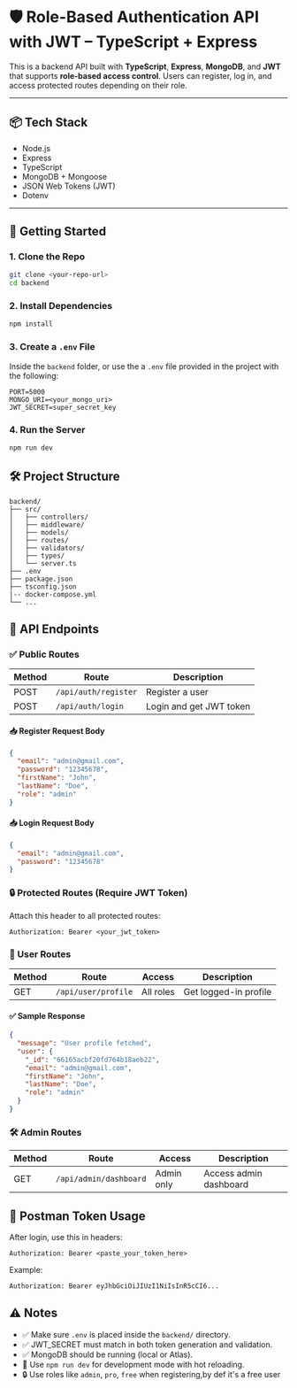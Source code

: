 # 🛡️ Role-Based Authentication API with JWT – TypeScript + Express

This is a backend API built with **TypeScript**, **Express**, **MongoDB**, and **JWT** that supports **role-based access control**. Users can register, log in, and access protected routes depending on their role.

---

## 📦 Tech Stack

- Node.js
- Express
- TypeScript
- MongoDB + Mongoose
- JSON Web Tokens (JWT)
- Dotenv

---

## 🚀 Getting Started

### 1. Clone the Repo

```bash
git clone <your-repo-url>
cd backend
```

### 2. Install Dependencies

```bash
npm install
```

### 3. Create a `.env` File

Inside the `backend` folder, or use the a `.env` file provided in the project with the following:

```
PORT=5000
MONGO_URI=<your_mongo_uri>
JWT_SECRET=super_secret_key
```

### 4. Run the Server

```bash
npm run dev
```

## 🛠️ Project Structure

```
backend/
├── src/
│   ├── controllers/
│   ├── middleware/
│   ├── models/
│   ├── routes/
│   ├── validators/
│   ├── types/
│   └── server.ts
├── .env
├── package.json
├── tsconfig.json
|-- docker-compose.yml
└── ...
```

## 📮 API Endpoints

### ✅ Public Routes

| Method | Route                | Description             |
| ------ | -------------------- | ----------------------- |
| POST   | `/api/auth/register` | Register a user         |
| POST   | `/api/auth/login`    | Login and get JWT token |

#### 📥 Register Request Body

```json
{
  "email": "admin@gmail.com",
  "password": "12345678",
  "firstName": "John",
  "lastName": "Doe",
  "role": "admin"
}
```

#### 📥 Login Request Body

```json
{
  "email": "admin@gmail.com",
  "password": "12345678"
}
```

### 🔒 Protected Routes (Require JWT Token)

Attach this header to all protected routes:

```
Authorization: Bearer <your_jwt_token>
```

### 👤 User Routes

| Method | Route               | Access    | Description           |
| ------ | ------------------- | --------- | --------------------- |
| GET    | `/api/user/profile` | All roles | Get logged-in profile |

#### ✅ Sample Response

```json
{
  "message": "User profile fetched",
  "user": {
    "_id": "66165acbf20fd764b18aeb22",
    "email": "admin@gmail.com",
    "firstName": "John",
    "lastName": "Doe",
    "role": "admin"
  }
}
```

### 🛠 Admin Routes

| Method | Route                  | Access     | Description            |
| ------ | ---------------------- | ---------- | ---------------------- |
| GET    | `/api/admin/dashboard` | Admin only | Access admin dashboard |

## 🧪 Postman Token Usage

After login, use this in headers:

```
Authorization: Bearer <paste_your_token_here>
```

Example:

```
Authorization: Bearer eyJhbGciOiJIUzI1NiIsInR5cCI6...
```

## ⚠️ Notes

- ✅ Make sure `.env` is placed inside the `backend/` directory.
- ✅ JWT_SECRET must match in both token generation and validation.
- ✅ MongoDB should be running (local or Atlas).
- 🔁 Use `npm run dev` for development mode with hot reloading.
- 🔒 Use roles like `admin`, `pro`, `free` when registering,by def it's a free user

